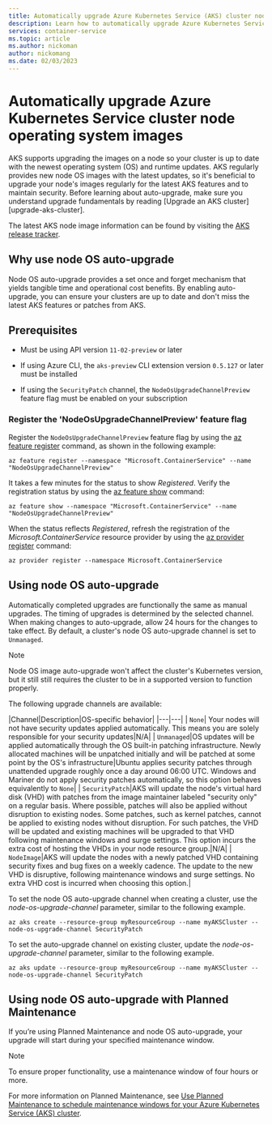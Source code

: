 ```yaml
---
title: Automatically upgrade Azure Kubernetes Service (AKS) cluster node operating system images
description: Learn how to automatically upgrade Azure Kubernetes Service (AKS) cluster node operating system images.
services: container-service
ms.topic: article
ms.author: nickoman
author: nickomang
ms.date: 02/03/2023
---
```


# Automatically upgrade Azure Kubernetes Service cluster node operating system images

AKS supports upgrading the images on a node so your cluster is up to date with the newest operating system (OS) and runtime updates. AKS regularly provides new node OS images with the latest updates, so it's beneficial to upgrade your node's images regularly for the latest AKS features and to maintain security. Before learning about auto-upgrade, make sure you understand upgrade fundamentals by reading [Upgrade an AKS cluster][upgrade-aks-cluster].

The latest AKS node image information can be found by visiting the [AKS release tracker][release-tracker].

## Why use node OS auto-upgrade

Node OS auto-upgrade provides a set once and forget mechanism that yields tangible time and operational cost benefits. By enabling auto-upgrade, you can ensure your clusters are up to date and don't miss the latest AKS features or patches from AKS.

## Prerequisites

- Must be using API version `11-02-preview` or later

- If using Azure CLI, the `aks-preview` CLI extension version `0.5.127` or later must be installed

- If using the `SecurityPatch` channel, the `NodeOsUpgradeChannelPreview` feature flag must be enabled on your subscription

### Register the 'NodeOsUpgradeChannelPreview' feature flag

Register the `NodeOsUpgradeChannelPreview` feature flag by using the [az feature register][az-feature-register] command, as shown in the following example:

```azurecli-interactive
az feature register --namespace "Microsoft.ContainerService" --name "NodeOsUpgradeChannelPreview"
```

It takes a few minutes for the status to show *Registered*. Verify the registration status by using the [az feature show][az-feature-show] command:

```azurecli-interactive
az feature show --namespace "Microsoft.ContainerService" --name "NodeOsUpgradeChannelPreview"
```

When the status reflects *Registered*, refresh the registration of the *Microsoft.ContainerService* resource provider by using the [az provider register][az-provider-register] command:

```azurecli-interactive
az provider register --namespace Microsoft.ContainerService
```

## Using node OS auto-upgrade

Automatically completed upgrades are functionally the same as manual upgrades. The timing of upgrades is determined by the selected channel. When making changes to auto-upgrade, allow 24 hours for the changes to take effect. By default, a cluster's node OS auto-upgrade channel is set to `Unmanaged`.

> [!NOTE]
> Node OS image auto-upgrade won't affect the cluster's Kubernetes version, but it still still requires the cluster to be in a supported version to function properly.

The following upgrade channels are available:

|Channel|Description|OS-specific behavior|
|---|---|
| `None`| Your nodes will not have security updates applied automatically. This means you are solely responsible for your security updates|N/A|
| `Unmanaged`|OS updates will be applied automatically through the OS built-in patching infrastructure. Newly allocated machines will be unpatched initially and will be patched at some point by the OS's infrastructure|Ubuntu applies security patches through unattended upgrade roughly once a day around 06:00 UTC. Windows and Mariner do not apply security patches automatically, so this option behaves equivalently to `None`|
| `SecurityPatch`|AKS will update the node's virtual hard disk (VHD) with patches from the image maintainer labeled "security only" on a regular basis. Where possible, patches will also be applied without disruption to existing nodes. Some patches, such as kernel patches, cannot be applied to existing nodes without disruption. For such patches, the VHD will be updated and existing machines will be upgraded to that VHD following maintenance windows and surge settings. This option incurs the extra cost of hosting the VHDs in your node resource group.|N/A|
| `NodeImage`|AKS will update the nodes with a newly patched VHD containing security fixes and bug fixes on a weekly cadence. The update to the new VHD is disruptive, following maintenance windows and surge settings. No extra VHD cost is incurred when choosing this option.|

To set the node OS auto-upgrade channel when creating a cluster, use the *node-os-upgrade-channel* parameter, similar to the following example.

```azurecli-interactive
az aks create --resource-group myResourceGroup --name myAKSCluster --node-os-upgrade-channel SecurityPatch
```

To set the auto-upgrade channel on existing cluster, update the *node-os-upgrade-channel* parameter, similar to the following example.

```azurecli-interactive
az aks update --resource-group myResourceGroup --name myAKSCluster --node-os-upgrade-channel SecurityPatch
```

## Using node OS auto-upgrade with Planned Maintenance

If you’re using Planned Maintenance and node OS auto-upgrade, your upgrade will start during your specified maintenance window.

> [!NOTE]
> To ensure proper functionality, use a maintenance window of four hours or more.

For more information on Planned Maintenance, see [Use Planned Maintenance to schedule maintenance windows for your Azure Kubernetes Service (AKS) cluster][planned-maintenance].

<!-- LINKS -->
[planned-maintenance]: planned-maintenance.md
[release-tracker]: release-tracker.md
[az-provider-register]: /cli/azure/provider#az-provider-register
[az-feature-register]: /cli/azure/feature#az-feature-register
[az-feature-show]: /cli/azure/feature#az-feature-show